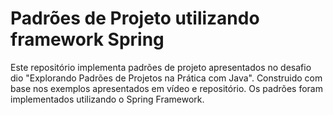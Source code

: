 # Padrões de Projeto utilizando framework Spring

Este repositório implementa padrões de projeto apresentados no desafio dio "Explorando Padrões de Projetos na Prática com Java". Construido com base nos exemplos apresentados em vídeo e repositório. Os padrões foram implementados utilizando o Spring Framework.
